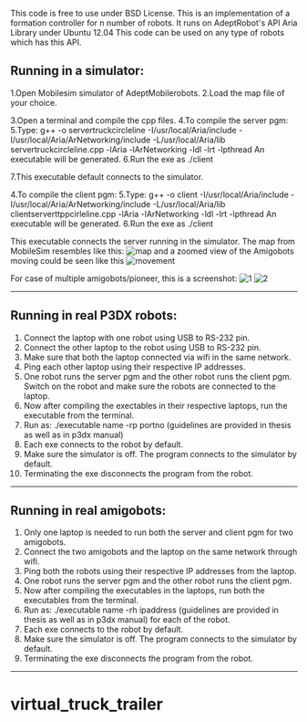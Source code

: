 

This code is free to use under BSD License.
This is an implementation of a formation controller for n number of robots. It runs on AdeptRobot's API Aria Library under Ubuntu 12.04
This code can be used on any type of robots which has this API.

Running in a simulator:
------------------------

1.Open Mobilesim simulator of AdeptMobilerobots.
2.Load the map file of your choice.

3.Open a terminal and compile the cpp files.
4.To compile the server pgm:
5.Type: 
g++ -o servertruckcircleline -I/usr/local/Aria/include -I/usr/local/Aria/ArNetworking/include -L/usr/local/Aria/lib servertruckcircleline.cpp -lAria -lArNetworking -ldl -lrt -lpthread
An executable will be generated.
6.Run the exe as ./client 

7.This executable default connects to the simulator.

4.To compile the client pgm:
5.Type:
g++ -o client -I/usr/local/Aria/include -I/usr/local/Aria/ArNetworking/include -L/usr/local/Aria/lib clientserverttppcirleline.cpp -lAria -lArNetworking -ldl -lrt -lpthread
An executable will be generated.
6.Run the exe as ./client 

This executable connects the server running in the simulator.
The map from MobileSim resembles like this: ![map](https://user-images.githubusercontent.com/2436747/47858649-d88deb80-ddec-11e8-95c5-59b74fbec5ae.png)
and a zoomed view of the Amigobots moving could be seen like this 
![movement](https://user-images.githubusercontent.com/2436747/47858650-d88deb80-ddec-11e8-9ca0-0fdcd040b3f4.png)

For case of multiple amigobots/pioneer, this is a screenshot:
![1](https://user-images.githubusercontent.com/2436747/47858645-d88deb80-ddec-11e8-8488-2e43050455a8.png)
![2](https://user-images.githubusercontent.com/2436747/47858646-d88deb80-ddec-11e8-92f9-73c5260a6ece.png)

********************************************************************************
Running in real P3DX robots:
----------------------------
1. Connect the laptop with one robot using USB to RS-232 pin.
2. Connect the other laptop to the robot using USB to RS-232 pin.
3. Make sure that both the laptop connected via wifi in the same network.
4. Ping each other laptop using their respective IP addresses.
5. One robot runs the server pgm and the other robot runs the client pgm. Switch on the robot and make sure the robots are connected to the laptop.
6. Now after compiling the exectables in their respective laptops, run the executable from the terminal.
7. Run as: ./executable name -rp portno (guidelines are provided in thesis as well as in p3dx manual)
8. Each exe connects to the robot by default.
9. Make sure the simulator is off. The program connects to the simulator by default. 
10. Terminating the exe disconnects the program from the robot.

*********************************************************************************
Running in real amigobots:
--------------------------
1. Only one laptop is needed to run both the server and client pgm for two amigobots. 
2. Connect the two amigobots and the laptop on the same network through wifi.
3. Ping both the robots using their respective IP addresses from the laptop.
4. One robot runs the server pgm and the other robot runs the client pgm. 
5. Now after compiling the executables in the laptops, run both the executables from the terminal.
6. Run as: ./executable name -rh ipaddress (guidelines are provided in thesis as well as in p3dx manual) for each of the robot.
7. Each exe connects to the robot by default.
8. Make sure the simulator is off. The program connects to the simulator by default. 
9. Terminating the exe disconnects the program from the robot.

****************************************************************************************


# virtual_truck_trailer
